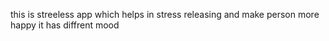 this is streeless app which helps in stress releasing and make person more happy it has diffrent mood
